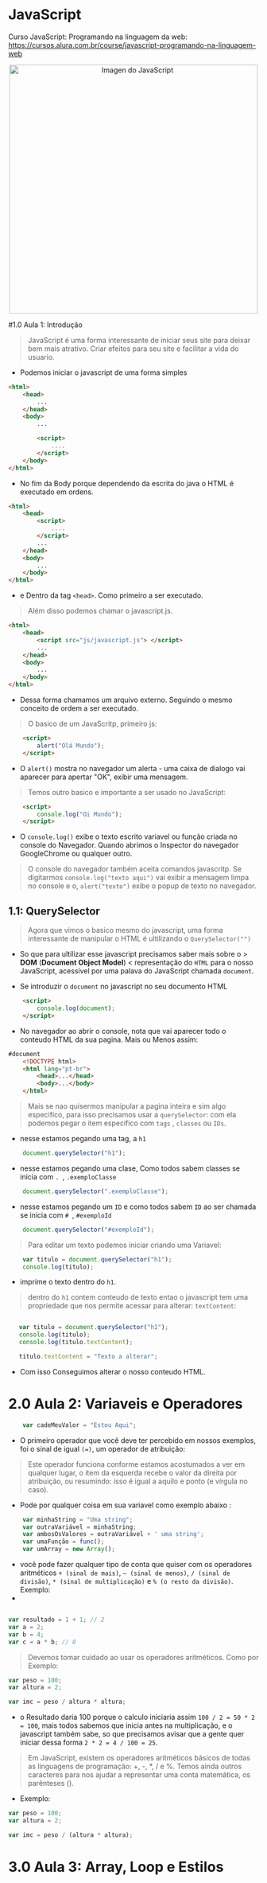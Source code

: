 # JavaScript
Curso JavaScript: Programando na linguagem da web: https://cursos.alura.com.br/course/javascript-programando-na-linguagem-web


<p align="center">
<img src="https://d2tycqyw09ngo1.cloudfront.net/be-content/uploads/2018/04/23170601/frameworks-js2-1.png" width="500" alt="Imagen do JavaScript">

#1.0 Aula 1: Introdução

>JavaScript é uma forma interessante de iniciar seus site para deixar bem mais atrativo. Criar efeitos para seu site e facilitar a vida do usuario.

- Podemos iniciar o javascript de uma forma simples

```html
<html>
    <head>
        ...
    </head>
    <body>
        ...

        <script>
            ....
        </script>
    </body>
</html>
```
- No fim da Body porque dependendo da escrita do java o HTML é executado em ordens.

```html
<html>
    <head>
        <script>
            ....
        </script>
        ...
    </head>
    <body>
        ...
    </body>
</html>
```
- e Dentro da tag ```<head>```. Como primeiro a ser executado.

> Além disso podemos chamar o javascript.js.
```html
<html>
    <head>
        <script src="js/javascript.js"> </script>
        ...
    </head>
    <body>
        ...
    </body>
</html>
```
- Dessa forma chamamos um arquivo externo. Seguindo o mesmo conceito de ordem a ser executado.

> O basico de um JavaScritp, primeiro js:

```html
    <script>
        alert("Olá Mundo");
    </script>
```
- O ```alert()``` mostra no navegador um alerta - uma caixa de dialogo vai aparecer para apertar "OK", exibir uma mensagem.

> Temos outro basico e importante a ser usado no JavaScript:
```html
    <script>
        console.log("Oi Mundo");
    </script>
```
- O ```console.log()``` exibe o texto escrito variavel ou função criada no console do Navegador. Quando abrimos o Inspector do navegador GoogleChrome ou qualquer outro.

> O console do navegador também aceita comandos javascritp. Se digitarmos ```console.log("texto aqui")``` vai exibir a mensagem limpa no console e o, ```alert("texto")``` exibe o popup de texto no navegador.

## 1.1: QuerySelector

>Agora que vimos o basico mesmo do javascript, uma forma interessante de manipular o HTML é ultilizando o ```QuerySelector("")```

- So que para ultilizar esse javascript precisamos saber mais sobre o > **DOM** (**Document Object Model**) < representação do ```HTML``` para o nosso JavaScript, acessível por uma palava do JavaScript chamada ```document```.

- Se introduzir o ```document``` no javascript no seu documento HTML
```html
    <script>
        console.log(document);
    </script>
```

- No navegador ao abrir o console, nota que vai aparecer todo o conteudo HTML da sua pagina. Mais ou Menos assim:

```html
#document
    <!DOCTYPE html>
    <html lang="pt-br">
        <head>...</head>
        <body>...</body>
    </html>
```

> Mais se nao quisermos manipular a pagina inteira e sim algo especifico, para isso precisamos usar a ```querySelector```: com ela podemos pegar o item especifico com ```tags``` , ```classes``` ou ```IDs```.


- nesse estamos pegando uma tag, a ```h1```
```js
    document.querySelector("h1");
```

- nesse estamos pegando uma clase, Como todos sabem classes se inicia com ```. ```, ```.exemploClasse```
```js
    document.querySelector(".exemploClasse");
```

- nesse estamos pegando um ```ID``` e como todos sabem ```ID``` ao ser chamada se inicia com ```# ```, ```#exemploId```
```js
    document.querySelector("#exemploId");
```

> Para editar um texto podemos iniciar criando uma Variavel:

```js
    var titulo = document.querySelector("h1");
    console.log(titulo);
```
 - imprime o texto dentro do ```h1```.

 > dentro do ```h1``` contem conteudo de texto entao o javascript tem uma propriedade que nos permite acessar para alterar:  ```textContent```:

 ```js

    var titulo = document.querySelector("h1");
    console.log(titulo);
    console.log(titulo.textContent);

    titulo.textContent = "Texto a alterar";
```
- Com isso Conseguimos alterar o nosso conteudo HTML.

# 2.0 Aula 2: Variaveis e Operadores

```js
    var cadeMeuValor = "Estou Aqui";
```
- O primeiro operador que você deve ter percebido em nossos exemplos, foi o sinal de igual ```(=)```, um operador de atribuição:

> Este operador funciona conforme estamos acostumados a ver em qualquer lugar, o item da esquerda recebe o valor da direita por atribuição, ou resumindo: isso é igual a aquilo e ponto (e vírgula no caso).

- Pode por qualquer coisa em sua variavel como exemplo abaixo :

```js
    var minhaString = "Uma string";
    var outraVariável = minhaString;
    var ambosOsValores = outraVariável + ' uma string';
    var umaFunção = func();
    var umArray = new Array();
```

- você pode fazer qualquer tipo de conta que quiser com os operadores aritméticos ```+ (sinal de mais)```, ```– (sinal de menos)```, ```/ (sinal de divisão)```, ```* (sinal de multiplicação)``` e ```% (o resto da divisão)```. Exemplo:
- 
```js

var resultado = 1 + 1; // 2
var a = 2;
var b = 4;
var c = a * b; // 8

```

> Devemos tomar cuidado ao usar os operadores aritméticos. Como por Exemplo:

```js
var peso = 100;
var altura = 2;

var imc = peso / altura * altura;

```
- o Resultado daria 100 porque o calculo iniciaria assim ```100 / 2 = 50 * 2 = 100```, mais todos sabemos que inicia antes na multiplicação, e o javascript também sabe, so que precisamos avisar que a gente quer iniciar dessa forma ```2 * 2 = 4 / 100 = 25```.

> Em JavaScript, existem os operadores aritméticos básicos de todas as linguagens de programação: +, -, *, / e %. Temos ainda outros caracteres para nos ajudar a representar uma conta matemática, os parênteses ().

- Exemplo:

```js
var peso = 100;
var altura = 2;

var imc = peso / (altura * altura);

```

# 3.0 Aula 3: Array, Loop e Estilos



















